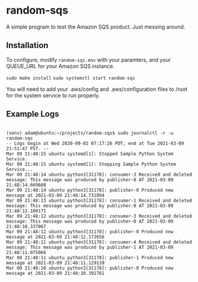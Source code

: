 # random-sqs

A simple program to test the Amazon SQS product. Just messing around.

## Installation
To configure, modify `random-sqs.env` with your paramters, and your QUEUE_URL for your Amazon SQS instance.

`sudo make install`
`sudo systemctl start random-sqs`

You will need to add your .aws/config and .aws/configuration files to /root for the system service to run properly. 

## Example Logs

```console

(venv) adam@ubuntu:~/projects/random-sqs$ sudo journalctl -r -u random-sqs
-- Logs begin at Wed 2020-09-02 07:17:26 PDT, end at Tue 2021-03-09 21:51:47 PST. --
Mar 09 21:48:15 ubuntu systemd[1]: Stopped Sample Python System Service.
Mar 09 21:48:15 ubuntu systemd[1]: Stopping Sample Python System Service...
Mar 09 21:48:14 ubuntu python3[31178]: consumer-3 Received and deleted message: This message was produced by publisher-0 AT 2021-03-09 21:48:14.669608
Mar 09 21:48:14 ubuntu python3[31178]: publisher-0 Produced new message at 2021-03-09 21:48:14.731094
Mar 09 21:48:13 ubuntu python3[31178]: consumer-1 Received and deleted message: This message was produced by publisher-0 AT 2021-03-09 21:48:12.100171
Mar 09 21:48:12 ubuntu python3[31178]: consumer-3 Received and deleted message: This message was produced by publisher-0 AT 2021-03-09 21:48:10.337067
Mar 09 21:48:12 ubuntu python3[31178]: publisher-0 Produced new message at 2021-03-09 21:48:12.172656
Mar 09 21:48:11 ubuntu python3[31178]: consumer-4 Received and deleted message: This message was produced by publisher-1 AT 2021-03-09 21:48:11.075066
Mar 09 21:48:11 ubuntu python3[31178]: publisher-1 Produced new message at 2021-03-09 21:48:11.129139
Mar 09 21:48:10 ubuntu python3[31178]: publisher-0 Produced new message at 2021-03-09 21:48:10.392761

```